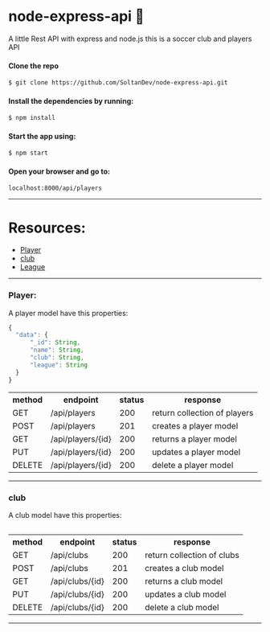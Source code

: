 # node-express-api :book:

A little Rest API with express and node.js
this is a soccer club and players API

#### Clone the repo

```bash
$ git clone https://github.com/SoltanDev/node-express-api.git
```

#### Install the dependencies by running:

```bash
$ npm install
```

#### Start the app using:

```bash
$ npm start
```

#### Open your browser and go to:

`localhost:8000/api/players`

---

# Resources:

- [Player](#Player)
- [club](#club)
- [League](#league)

---

### Player:

A player model have this properties:

```javascript
{
  "data": {
      "_id": String,
      "name": String,
      "club": String,
      "league": String
  }
}
```

<table>
<tr>
<th>method</th>
<th>endpoint</th>
<th>status</th>
<th>response</th>
</tr>
<tr>
  <td>GET</td>
  <td>/api/players</td>
  <td>200</td>
  <td>return collection of players</td>
</tr>
<tr>
  <td>POST</td>
  <td>/api/players</td>
  <td>201</td>
  <td>creates a player model</td>
</tr>
<tr>
  <td>GET</td>
  <td>/api/players/{id}</td>
  <td>200</td>
  <td>returns a player model</td>
</tr>
<tr>
  <td>PUT</td>
  <td>/api/players/{id}</td>
  <td>200</td>
  <td>updates a player model</td>
</tr>
<tr>
  <td>DELETE</td>
  <td>/api/players/{id}</td>
  <td>200</td>
  <td>delete a player model</td>
</tr>
</table>

---

### club

A club model have this properties:

```javascript

```

<table>
<tr>
<th>method</th>
<th>endpoint</th>
<th>status</th>
<th>response</th>
</tr>
<tr>
  <td>GET</td>
  <td>/api/clubs</td>
  <td>200</td>
  <td>return collection of clubs</td>
</tr>
<tr>
  <td>POST</td>
  <td>/api/clubs</td>
  <td>201</td>
  <td>creates a club model</td>
</tr>
<tr>
  <td>GET</td>
  <td>/api/clubs/{id}</td>
  <td>200</td>
  <td>returns a club model</td>
</tr>
<tr>
  <td>PUT</td>
  <td>/api/clubs/{id}</td>
  <td>200</td>
  <td>updates a club model</td>
</tr>
<tr>
  <td>DELETE</td>
  <td>/api/clubs/{id}</td>
  <td>200</td>
  <td>delete a club model</td>
</tr>
</table>

---
